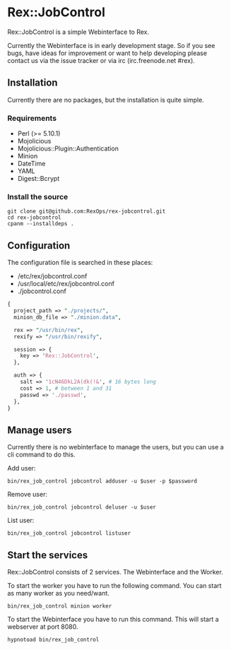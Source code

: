 # Rex::JobControl

Rex::JobControl is a simple Webinterface to Rex.

Currently the Webinterface is in early development stage. So if you see bugs, have ideas for improvement or want to help developing please contact us via the issue tracker or via irc (irc.freenode.net #rex).

## Installation

Currently there are no packages, but the installation is quite simple.

### Requirements

* Perl (>= 5.10.1)
* Mojolicious
* Mojolicious::Plugin::Authentication
* Minion
* DateTime
* YAML
* Digest::Bcrypt

### Install the source

```
git clone git@github.com:RexOps/rex-jobcontrol.git
cd rex-jobcontrol
cpanm --installdeps .
```

## Configuration

The configuration file is searched in these places:

* /etc/rex/jobcontrol.conf
* /usr/local/etc/rex/jobcontrol.conf
* ./jobcontrol.conf

```perl
{
  project_path => "./projects/",
  minion_db_file => "./minion.data",

  rex => "/usr/bin/rex",
  rexify => "/usr/bin/rexify",

  session => {
    key => 'Rex::JobControl',
  },

  auth => {
    salt => '1cN46DkL2A(dk(!&', # 16 bytes long
    cost => 1, # between 1 and 31
    passwd => './passwd',
  },
}
```

## Manage users

Currently there is no webinterface to manage the users, but you can use a cli command to do this.

Add user:
```
bin/rex_job_control jobcontrol adduser -u $user -p $password
```

Remove user:
```
bin/rex_job_control jobcontrol deluser -u $user
```

List user:
```
bin/rex_job_control jobcontrol listuser
```

## Start the services

Rex::JobControl consists of 2 services. The Webinterface and the Worker.

To start the worker you have to run the following command. You can start as many worker as you need/want.

```
bin/rex_job_control minion worker
```

To start the Webinterface you have to run this command. This will start a webserver at port 8080. 
```
hypnotoad bin/rex_job_control 
```

